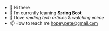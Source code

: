 - 👋 Hi there
- 🌱 I’m currently learning **Spring Boot**
- 💞️ I love *reading tech articles* & *watching anime*
- 📫 How to reach me hopey.pete@gmail.com

<!---
Achiengy/Achiengy is a ✨ special ✨ repository because its `README.md` (this file) appears on your GitHub profile.
You can click the Preview link to take a look at your changes.
--->

